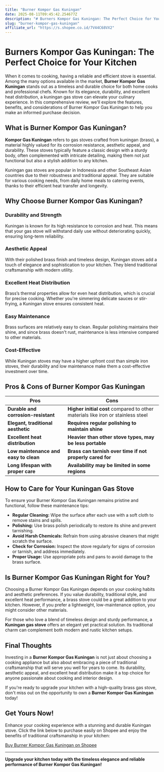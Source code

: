```yaml
---
title: "Burner Kompor Gas Kuningan"
date: 2025-08-11T09:45:42.254677Z
description: "# Burners Kompor Gas Kuningan: The Perfect Choice for Your Kitchen..."
slug: "burner-kompor-gas-kuningan"
affiliate_url: "https://s.shopee.co.id/7V44C68VX2"
---
```

# Burners Kompor Gas Kuningan: The Perfect Choice for Your Kitchen

When it comes to cooking, having a reliable and efficient stove is essential. Among the many options available in the market, **Burner Kompor Gas Kuningan** stands out as a timeless and durable choice for both home cooks and professional chefs. Known for its elegance, durability, and excellent heat distribution, a kuningan gas stove can elevate your culinary experience. In this comprehensive review, we'll explore the features, benefits, and considerations of Burner Kompor Gas Kuningan to help you make an informed purchase decision.

## What is Burner Kompor Gas Kuningan?

**Kompor Gas Kuningan** refers to gas stoves crafted from kuningan (brass), a material highly valued for its corrosion resistance, aesthetic appeal, and durability. These stoves typically feature a classic design with a sturdy body, often complemented with intricate detailing, making them not just functional but also a stylish addition to any kitchen.

Kuningan gas stoves are popular in Indonesia and other Southeast Asian countries due to their robustness and traditional appeal. They are suitable for various cooking needs, from daily home meals to catering events, thanks to their efficient heat transfer and longevity.

## Why Choose Burner Kompor Gas Kuningan?

### Durability and Strength

Kuningan is known for its high resistance to corrosion and heat. This means that your gas stove will withstand daily use without deteriorating quickly, ensuring long-term reliability.

### Aesthetic Appeal

With their polished brass finish and timeless design, Kuningan stoves add a touch of elegance and sophistication to your kitchen. They blend traditional craftsmanship with modern utility.

### Excellent Heat Distribution

Brass’s thermal properties allow for even heat distribution, which is crucial for precise cooking. Whether you're simmering delicate sauces or stir-frying, a Kuningan stove ensures consistent heat.

### Easy Maintenance

Brass surfaces are relatively easy to clean. Regular polishing maintains their shine, and since brass doesn't rust, maintenance is less intensive compared to other materials.

### Cost-Effective

While Kuningan stoves may have a higher upfront cost than simple iron stoves, their durability and low maintenance make them a cost-effective investment over time.

## Pros & Cons of Burner Kompor Gas Kuningan

| Pros | Cons |
| --- | --- |
| **Durable and corrosion-resistant** | **Higher initial cost** compared to other materials like iron or stainless steel |
| **Elegant, traditional aesthetic** | **Requires regular polishing to maintain shine** |
| **Excellent heat distribution** | **Heavier than other stove types, may be less portable** |
| **Low maintenance and easy to clean** | **Brass can tarnish over time if not properly cared for** |
| **Long lifespan with proper care** | **Availability may be limited in some regions** |

## How to Care for Your Kuningan Gas Stove

To ensure your Burner Kompor Gas Kuningan remains pristine and functional, follow these maintenance tips:

- **Regular Cleaning:** Wipe the surface after each use with a soft cloth to remove stains and spills.
- **Polishing:** Use brass polish periodically to restore its shine and prevent tarnishing.
- **Avoid Harsh Chemicals:** Refrain from using abrasive cleaners that might scratch the surface.
- **Check for Corrosion:** Inspect the stove regularly for signs of corrosion or tarnish, and address immediately.
- **Proper Usage:** Use appropriate pots and pans to avoid damage to the brass surface.

## Is Burner Kompor Gas Kuningan Right for You?

Choosing a Burner Kompor Gas Kuningan depends on your cooking habits and aesthetic preferences. If you value durability, traditional style, and excellent heat performance, a brass stove could be a great addition to your kitchen. However, if you prefer a lightweight, low-maintenance option, you might consider other materials.

For those who love a blend of timeless design and sturdy performance, a **Kuningan gas stove** offers an elegant yet practical solution. Its traditional charm can complement both modern and rustic kitchen setups.

## Final Thoughts

Investing in a **Burner Kompor Gas Kuningan** is not just about choosing a cooking appliance but also about embracing a piece of traditional craftsmanship that will serve you well for years to come. Its durability, aesthetic appeal, and excellent heat distribution make it a top choice for anyone passionate about cooking and interior design.

If you're ready to upgrade your kitchen with a high-quality brass gas stove, don't miss out on the opportunity to own a **Burner Kompor Gas Kuningan** today!

## Get Yours Now!

Enhance your cooking experience with a stunning and durable Kuningan stove. Click the link below to purchase easily on Shopee and enjoy the benefits of traditional craftsmanship in your kitchen:

[Buy Burner Kompor Gas Kuningan on Shopee](https://s.shopee.co.id/7V44C68VX2)

---

**Upgrade your kitchen today with the timeless elegance and reliable performance of Burner Kompor Gas Kuningan!**